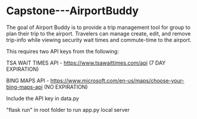 # Capstone---AirportBuddy

The goal of Airport Buddy is to provide a trip management tool for group to plan their trip to the airport. 
Travelers can manage create, edit, and remove trip-info while viewing security wait times and commute-time to the airport.

This requires two API keys from the following:

TSA WAIT TIMES API - https://www.tsawaittimes.com/api (7 DAY EXPIRATION)

BING MAPS API - https://www.microsoft.com/en-us/maps/choose-your-bing-maps-api (NO EXPIRATION)

Include the API key in data.py

"flask run" in root folder to run app.py local server
